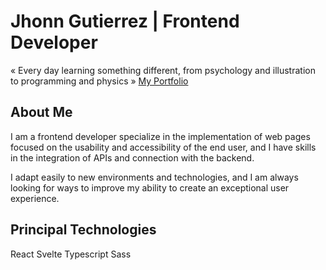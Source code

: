# Jhonn Gutierrez | Frontend Developer

« Every day learning something different, from psychology and illustration to programming and physics »
[My Portfolio](https://jhonn-gutierrez.vercel.app/)

## About Me

I am a frontend developer specialize in the implementation of web pages focused on the usability and accessibility of the end user, and I have skills in the integration of APIs and connection with the backend.

I adapt easily to new environments and technologies, and I am always looking for ways to improve my ability to create an exceptional user experience.

## Principal Technologies

React
Svelte
Typescript 
Sass
